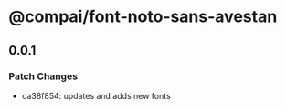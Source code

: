 # @compai/font-noto-sans-avestan

## 0.0.1
### Patch Changes

- ca38f854: updates and adds new fonts
